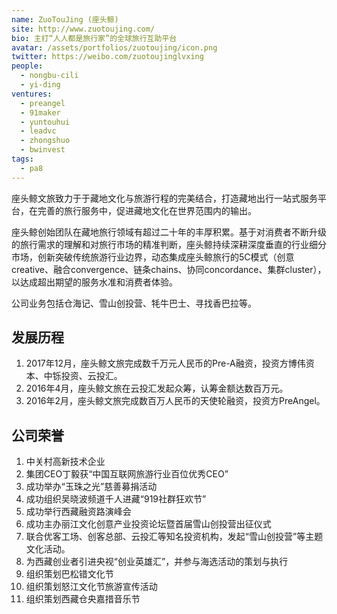 ```yaml
---
name: ZuoTouJing (座头鲸)
site: http://www.zuotoujing.com/
bio: 主打“人人都是旅行家”的全球旅行互助平台
avatar: /assets/portfolios/zuotoujing/icon.png
twitter: https://weibo.com/zuotoujinglvxing
people:
  - nongbu-cili
  - yi-ding
ventures:
  - preangel
  - 91maker
  - yuntouhui
  - leadvc
  - zhongshuo
  - bwinvest
tags:
  - pa8
---
```


座头鲸文旅致力于于藏地文化与旅游行程的完美结合，打造藏地出行一站式服务平台，在完善的旅行服务中，促进藏地文化在世界范围内的输出。

座头鲸创始团队在藏地旅行领域有超过二十年的丰厚积累。基于对消费者不断升级的旅行需求的理解和对旅行市场的精准判断，座头鲸持续深耕深度垂直的行业细分市场，创新突破传统旅游行业边界，动态集成座头鲸旅行的5C模式（创意creative、融合convergence、链条chains、协同concordance、集群cluster），以达成超出期望的服务水准和消费者体验。

公司业务包括仓海记、雪山创投营、牦牛巴士、寻找香巴拉等。

## 发展历程

1. 2017年12月，座头鲸文旅完成数千万元人民币的Pre-A融资，投资方博伟资本、中铄投资、云投汇。
1. 2016年4月，座头鲸文旅在云投汇发起众筹，认筹金额达数百万元。
1. 2016年2月，座头鲸文旅完成数百万人民币的天使轮融资，投资方PreAngel。

## 公司荣誉

1. 中关村高新技术企业
1. 集团CEO丁毅获“中国互联网旅游行业百位优秀CEO”
1. 成功举办“玉珠之光”慈善募捐活动
1. 成功组织吴晓波频道千人进藏“919社群狂欢节”
1. 成功举行西藏融资路演峰会
1. 成功主办丽江文化创意产业投资论坛暨首届雪山创投营出征仪式
1. 联合优客工场、创客总部、云投汇等知名投资机构，发起“雪山创投营”等主题文化活动。
1. 为西藏创业者引进央视“创业英雄汇”，并参与海选活动的策划与执行
1. 组织策划巴松错文化节
1. 组织策划怒江文化节旅游宣传活动
1. 组织策划西藏仓央嘉措音乐节
